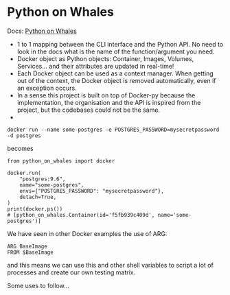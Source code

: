 # Python on Whales

Docs: [Python on Whales](https://gabrieldemarmiesse.github.io/python-on-whales/)

- 1 to 1 mapping between the CLI interface and the Python API. No need to look in the docs what is the name of the function/argument you need.
- Docker object as Python objects: Container, Images, Volumes, Services... and their attributes are updated in real-time!
- Each Docker object can be used as a context manager. When getting out of the context, the Docker object is removed automatically, even if an exception occurs.
- In a sense this project is built on top of Docker-py because the implementation, the organisation and the API is inspired from the project, but the codebases could not be the same.
- 
```
docker run --name some-postgres -e POSTGRES_PASSWORD=mysecretpassword -d postgres
```
becomes
```
from python_on_whales import docker

docker.run(
    "postgres:9.6",
    name="some-postgres",
    envs={"POSTGRES_PASSWORD": "mysecretpassword"},
    detach=True,
)
print(docker.ps())
# [python_on_whales.Container(id='f5fb939c409d', name='some-postgres')]
```

We have seen in other Docker examples the use of ARG:
```
ARG BaseImage
FROM $BaseImage
```
and this means we can use this and other shell variables to script a lot of processes and create our own testing matrix.

Some uses to follow...

<br>

